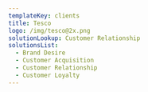 ```yaml
---
templateKey: clients
title: Tesco
logo: /img/tesco@2x.png
solutionLookup: Customer Relationship
solutionsList:
  - Brand Desire
  - Customer Acquisition
  - Customer Relationship
  - Customer Loyalty
---
```


